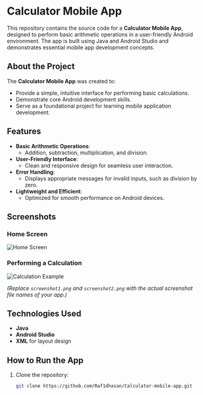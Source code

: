 # Calculator Mobile App

This repository contains the source code for a **Calculator Mobile App**, designed to perform basic arithmetic operations in a user-friendly Android environment. The app is built using Java and Android Studio and demonstrates essential mobile app development concepts.

## About the Project

The **Calculator Mobile App** was created to:
- Provide a simple, intuitive interface for performing basic calculations.
- Demonstrate core Android development skills.
- Serve as a foundational project for learning mobile application development.

## Features
- **Basic Arithmetic Operations**:
  - Addition, subtraction, multiplication, and division.
- **User-Friendly Interface**:
  - Clean and responsive design for seamless user interaction.
- **Error Handling**:
  - Displays appropriate messages for invalid inputs, such as division by zero.
- **Lightweight and Efficient**:
  - Optimized for smooth performance on Android devices.

## Screenshots
### Home Screen
![Home Screen](screenshot1.png)

### Performing a Calculation
![Calculation Example](screenshot2.png)

*(Replace `screenshot1.png` and `screenshot2.png` with the actual screenshot file names of your app.)*

## Technologies Used
- **Java**
- **Android Studio**
- **XML** for layout design

## How to Run the App
1. Clone the repository:
   ```bash
   git clone https://github.com/Raf1dhasan/Calculator-mobile-app.git
